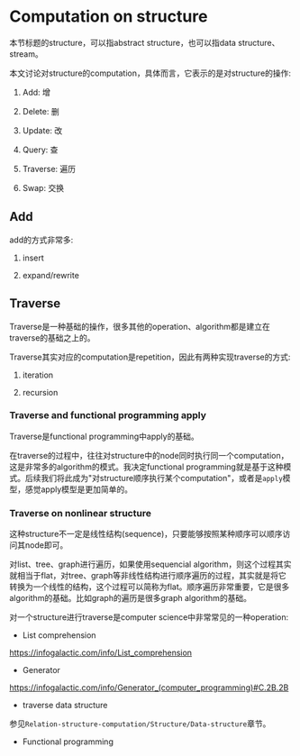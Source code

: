 # Computation on structure

本节标题的structure，可以指abstract structure，也可以指data structure、stream。

本文讨论对structure的computation，具体而言，它表示的是对structure的操作:

1) Add: 增

2) Delete: 删

3) Update: 改

4) Query: 查

5) Traverse: 遍历

6) Swap: 交换

## Add

add的方式非常多:

1) insert

2) expand/rewrite

## Traverse

Traverse是一种基础的操作，很多其他的operation、algorithm都是建立在traverse的基础之上的。

Traverse其实对应的computation是repetition，因此有两种实现traverse的方式:

1) iteration

2)  recursion

### Traverse and functional programming apply

Traverse是functional programming中apply的基础。

在traverse的过程中，往往对structure中的node同时执行同一个computation，这是非常多的algorithm的模式。我决定functional programming就是基于这种模式。后续我们将此成为"对structure顺序执行某个computation"，或者是`apply`模型，感觉apply模型是更加简单的。

### Traverse on nonlinear structure

这种structure不一定是线性结构(sequence)，只要能够按照某种顺序可以顺序访问其node即可。

对list、tree、graph进行遍历，如果使用sequencial algorithm，则这个过程其实就相当于flat，对tree、graph等非线性结构进行顺序遍历的过程，其实就是将它转换为一个线性的结构，这个过程可以简称为flat。顺序遍历非常重要，它是很多algorithm的基础。比如graph的遍历是很多graph algorithm的基础。



对一个structure进行traverse是computer science中非常常见的一种operation:

- List comprehension

https://infogalactic.com/info/List_comprehension

- Generator

https://infogalactic.com/info/Generator_(computer_programming)#C.2B.2B

- traverse data structure

参见`Relation-structure-computation/Structure/Data-structure`章节。

- Functional programming 



